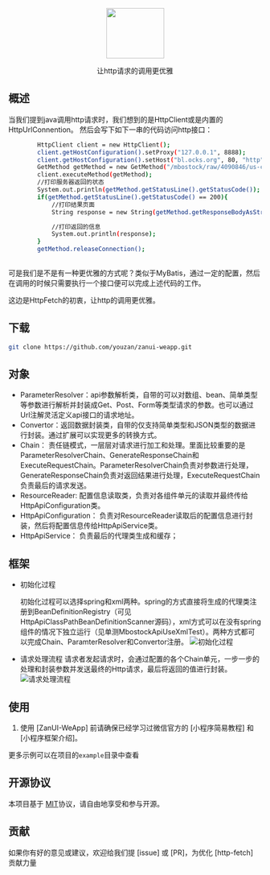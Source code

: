 <p align="center">
    <image src="http://onlz2qizd.bkt.clouddn.com/logo" width="115" height="100"></image>
</p>
<p align="center">让http请求的调用更优雅</p>


## 概述
当我们提到java调用http请求时，我们想到的是HttpClient或是内置的HttpUrlConnention。
然后会写下如下一串的代码访问http接口：
``` bash
        HttpClient client = new HttpClient();
        client.getHostConfiguration().setProxy("127.0.0.1", 8888);
        client.getHostConfiguration().setHost("bl.ocks.org", 80, "http");
        GetMethod getMethod = new GetMethod("/mbostock/raw/4090846/us-congress-113.json");
        client.executeMethod(getMethod);
        //打印服务器返回的状态
        System.out.println(getMethod.getStatusLine().getStatusCode());
        if(getMethod.getStatusLine().getStatusCode() == 200){
            //打印结果页面
            String response = new String(getMethod.getResponseBodyAsString().getBytes("8859_1"));

            //打印返回的信息
            System.out.println(response);
        }
        getMethod.releaseConnection();
 
```
 
 可是我们是不是有一种更优雅的方式呢？类似于MyBatis，通过一定的配置，然后在调用的时候只需要执行一个接口便可以完成上述代码的工作。
 
 这边是HttpFetch的初衷，让http的调用更优雅。
 

## 下载
``` bash
git clone https://github.com/youzan/zanui-weapp.git
```

## 对象
* ParameterResolver：api参数解析类，自带的可以对数组、bean、简单类型等参数进行解析并封装成Get、Post、Form等类型请求的参数。也可以通过Url注解灵活定义api接口的请求地址。
* Convertor：返回数据封装类，自带的仅支持简单类型和JSON类型的数据进行封装。通过扩展可以实现更多的转换方式。
* Chain： 责任链模式，一层层对请求进行加工和处理。里面比较重要的是ParameterResolverChain、GenerateResponseChain和ExecuteRequestChain。ParameterResolverChain负责对参数进行处理，GenerateResponseChain负责对返回结果进行处理，ExecuteRequestChain负责最后的请求发送。
* ResourceReader: 配置信息读取类，负责对各组件单元的读取并最终传给HttpApiConfiguration类。
* HttpApiConfiguration： 负责对ResourceReader读取后的配置信息进行封装，然后将配置信息传给HttpApiService类。
* HttpApiService： 负责最后的代理类生成和缓存；

## 框架
* 初始化过程
   
   初始化过程可以选择spring和xml两种。spring的方式直接将生成的代理类注册到BeanDefinitionRegistry（可见HttpApiClassPathBeanDefinitionScanner源码），xml方式可以在没有spring组件的情况下独立运行（见单测MbostockApiUseXmlTest）。两种方式都可以完成Chain、ParamterResolver和Convertor注册。
![初始化过程](http://onlz2qizd.bkt.clouddn.com/http-fetch2.jpeg)

* 请求处理流程
   请求者发起请求时，会通过配置的各个Chain单元，一步一步的处理和封装参数并发送最终的Http请求，最后将返回的值进行封装。
![请求处理流程](http://onlz2qizd.bkt.clouddn.com/http-fetch.jpeg?a=3#1)

## 使用

1. 使用 [ZanUI-WeApp] 前请确保已经学习过微信官方的 [小程序简易教程] 和 [小程序框架介绍]。

更多示例可以在项目的`example`目录中查看

## 开源协议
本项目基于 [MIT](https://zh.wikipedia.org/wiki/MIT%E8%A8%B1%E5%8F%AF%E8%AD%89)协议，请自由地享受和参与开源。

## 贡献

如果你有好的意见或建议，欢迎给我们提 [issue] 或 [PR]，为优化 [http-fetch] 贡献力量
